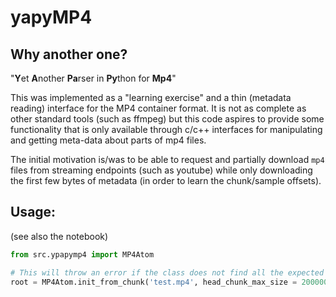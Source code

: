 # yapyMP4

## Why another one?

"**Y**et **A**nother **Pa**rser in **Py**thon for **Mp4**"

This was implemented as a "learning exercise" and a thin (metadata reading) interface for the MP4 container format. It is not as complete as other standard tools (such as ffmpeg) but this code aspires to provide some functionality that is only available through c/c++ interfaces for manipulating and getting meta-data about parts of mp4 files.

The initial motivation is/was to be able to request and partially download `mp4` files from streaming endpoints (such as youtube) while only downloading the first few bytes of metadata (in order to learn the chunk/sample offsets). 

##  Usage:
(see also the notebook)

```python
from src.ypapymp4 import MP4Atom

# This will throw an error if the class does not find all the expected root nodes if check_offsets_avail is set to true 
root = MP4Atom.init_from_chunk('test.mp4', head_chunk_max_size = 200000,check_offsets_avail = False)
```

